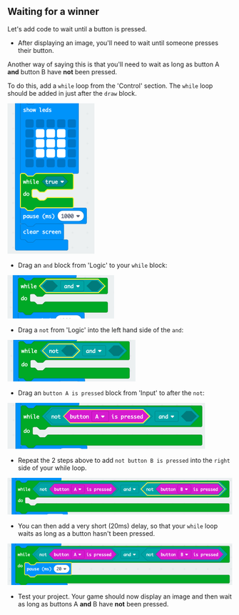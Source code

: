 ## Waiting for a winner

Let's add code to wait until a button is pressed.

+ After displaying an image, you'll need to wait until someone presses their button.

Another way of saying this is that you'll need to wait as long as button A **and** button B have **not** been pressed.

To do this, add a `while` loop from the 'Control' section. The `while` loop should be added in just after the `draw` block.

![screenshot](images/reaction-while.png)

+ Drag an `and` block from 'Logic' to your `while` block:

![screenshot](images/reaction-and.png)

+ Drag a `not` from 'Logic' into the left hand side of the `and`:

![screenshot](images/reaction-not.png)

+ Drag an `button A is pressed` block from 'Input' to after the `not`:

![screenshot](images/reaction-button-a.png)

+ Repeat the 2 steps above to add `not button B is pressed` into the `right` side of your while loop.

![screenshot](images/reaction-button-b.png)

+ You can then add a very short (20ms) delay, so that your `while` loop waits as long as a button hasn't been pressed.

![screenshot](images/reaction-delay.png)

+ Test your project. Your game should now display an image and then wait as long as buttons A **and** B have **not** been pressed.